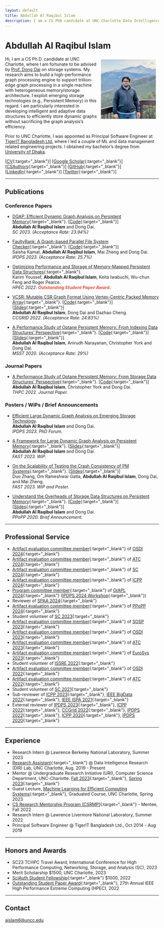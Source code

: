 ```yaml
---
layout: default
title: Abdullah Al Raqibul Islam
description: I am a CS PhD candidate at UNC Charlotte Data Intelligence Research (DIR) Lab, where I am advised by Prof. Dong Dai. My research aims to build a high-performance graph processing engine to support trillion-edge graph processing in a single machine with heterogeneous memory/storage architecture.
---
```


# Abdullah Al Raqibul Islam
<img src="/static/raqib.jpg" alt="Raqib" style="width: 180px; height: 194px; float: right; margin: 10px"/>
<!-- ![Raqib](/static/raqib.jpg) -->

Hi, I am a CS Ph.D. candidate at UNC Charlotte, where I am fortunate to be advised by [Prof. Dong Dai](https://daidong.github.io) on storage systems.
My research aims to build a high-performance graph processing engine to support trillion-edge graph processing in a single machine with heterogeneous memory/storage architecture. I exploit emerging storage technologies (e.g., Persistent Memory) in this regard. I am particularly interested in developing intelligent and adaptive data structures to efficiently store dynamic graphs without sacrificing the graph analysis’s efficiency.

Prior to UNC Charlotte, I was appointed as Principal Software Engineer at [TigerIT Bangladesh Ltd.](https://www.tigerit.com) where I led a couple of ML and data management related engineering projects. I obtained my bachelor’s degree from [University of Dhaka](https://www.cse.du.ac.bd).

[[CV](/cv.pdf){:target="_blank"}] [[Google Scholar](https://scholar.google.com/citations?hl=en&user=H8zsAR8AAAAJ&view_op=list_works&sortby=pubdate){:target="_blank"}] [[CSAuthors](https://www.csauthors.net/abdullah-al-raqibul-islam/){:target="_blank"}] [[GitHub](https://github.com/biqar){:target="_blank"}] [[LinkedIn](https://www.linkedin.com/in/aa-raqibul-islam/){:target="_blank"}] [[Twitter](https://twitter.com/AbdullahRaqibul){:target="_blank"}]

---

## Publications

### Conference Papers

- [DGAP: Efficient Dynamic Graph Analysis on Persistent Memory](https://daidong.github.io/files/dgap_sc23.pdf){:target="_blank"}. [[Code](https://github.com/DIR-LAB/DGAP){:target="_blank"}]<br>
  **Abdullah Al Raqibul Islam** and Dong Dai.<br>
  *SC 2023.* *(Acceptance Rate: 23.94%)*

- [FaultyRank: A Graph-based Parallel File System Checker](https://daidong.github.io/files/faultyrank_ipdps23.pdf){:target="_blank"}. [[Code](https://github.com/DIR-LAB/FaultyRank){:target="_blank"}]<br>
  Saisha Kamat, **Abdullah Al Raqibul Islam**, Mai Zheng and Dong Dai. <br>
  *IPDPS 2023.* *(Acceptance Rate: 25.7%)*

- [Optimizing Performance and Storage of Memory-Mapped Persistent Data Structures](https://ieeexplore.ieee.org/stamp/stamp.jsp?tp=&arnumber=9926392){:target="_blank"}. <br>
  Karim Youssef, **Abdullah Al Raqibul Islam**, Keita Iwabuchi, Wu-chun Feng and Roger Pearce. <br>
  *HPEC 2022*. *<strong><i style="color:#e74d3c">Outstanding Student Paper Award</i></strong>*.

- [VCSR: Mutable CSR Graph Format Using Vertex-Centric Packed Memory Array](https://webpages.charlotte.edu/ddai/papers/dong-ccgrid-22.pdf){:target="_blank"}. [[Code](https://github.com/DIR-LAB/VCSR){:target="_blank"}] [[Slides](https://webpages.charlotte.edu/ddai/papers/ccgrid22_vcsr_raqib.pdf){:target="_blank"}]<br>
  **Abdullah Al Raqibul Islam**, Dong Dai and Dazhao Cheng. <br>
  *CCGRID 2022*. *(Acceptance Rate: 24.83%)*

- [A Performance Study of Optane Persistent Memory: From Indexing Data Structures’ Perspective](https://webpages.charlotte.edu/ddai/papers/MSST20_Pmem_CameraReady.pdf){:target="_blank"}. [[Code](https://github.com/DIR-LAB/ycsb-storedsbench){:target="_blank"}] [[Slides](https://biqar.github.io/#){:target="_blank"}]<br>
  **Abdullah Al Raqibul Islam**, Anirudh Narayanan, Christopher York and Dong Dai. <br>
  *MSST 2020*. *(Acceptance Rate: 29%)*

[//]: # (<hr style="border:.5px solid gray; width: 50%;">)

### Journal Papers

- [A Performance Study of Optane Persistent Memory: From Storage Data Structures' Perspective](https://rdcu.be/cWgD4){:target="_blank"}. [[Code](https://github.com/DIR-LAB/ycsb-storedsbench){:target="_blank"}] <br>
  **Abdullah Al Raqibul Islam**, Christopher York and Dong Dai. <br>
  *THPC 2022. Journal Paper.*

[//]: # (<hr style="border:.5px solid gray; width: 50%;">)

### Posters / WiPs / Brief Announcements

- [Efficient Large Dynamic Graph Analysis on Emerging Storage Technology](#).<br>
  **Abdullah Al Raqibul Islam** and Dong Dai.<br>
  *IPDPS 2023. PhD Forum.*

- [A Framework for Large Dynamic Graph Analysis on Persistent Memory](https://daidong.github.io/files/FAST23_wip_DGAP.pdf){:target="_blank"}. [[Slides](https://biqar.github.io/#){:target="_blank"}]<br>
  **Abdullah Al Raqibul Islam** and Dong Dai.<br>
  *FAST 2023. WiP.*

- [On the Scalability of Testing the Crash Consistency of PM Systems](https://daidong.github.io/files/FAST23WIP_pm_crashconsistency.pdf){:target="_blank"}. [[Slides](https://biqar.github.io/#){:target="_blank"}]<br>
  Duo Zhang, Om Rameshwar Gatla, **Abdullah Al Raqibul Islam**, Dong Dai, and Mai Zheng. <br>
  *FAST 2023. WiP and Poster.*

- [Understand the Overheads of Storage Data Structures on Persistent Memory](https://webpages.charlotte.edu/ddai/papers/Understand_PMEM_Overheads.pdf){:target="_blank"}. [[Code](https://github.com/DIR-LAB/ycsb-storedsbench){:target="_blank"}] [[Slides](https://webpages.charlotte.edu/ddai/papers/ppopp-2020.pptx){:target="_blank"}]<br>
  **Abdullah Al Raqibul Islam** and Dong Dai. <br>
  *PPoPP 2020. Brief Announcement.*

---

## Professional Service

- [Artifact evaluation committee member](https://osdi24ae.usenix.hotcrp.com/users/pc){:target="_blank"} of [OSDI 2024](https://www.usenix.org/conference/osdi24){:target="_blank"}
- [Artifact evaluation committee member](https://atc24ae.usenix.hotcrp.com/users/pc){:target="_blank"} of [ATC 2024](https://www.usenix.org/conference/atc24){:target="_blank"}
- [Artifact evaluation committee member](https://sc24.supercomputing.org/planning-committee/#Technical%20Program){:target="_blank"} of [SC 2024](https://sc24.supercomputing.org){:target="_blank"}
- [Artifact evaluation committee member](https://icpp2024.org/index.php?option=com_content&view=article&id=4&Itemid=108){:target="_blank"} of [ICPP 2024](https://icpp2024.org){:target="_blank"}
- [Program committee member](https://hpc.pnl.gov/grapl/organizatio.html){:target="_blank"} of [GrAPL 2024](https://hpc.pnl.gov/grapl/index.html){:target="_blank"} ([IPDPS 2024 Workshop](https://www.ipdps.org/ipdps2024/2024-workshops.html){:target="_blank"})
- Reviewer of [SPAA 2024](https://spaa.acm.org/spaa-2024){:target="_blank"}
- [Artifact evaluation committee member](https://conf.researchr.org/committee/PPoPP-2024/PPoPP-2024-artifact-evaluation-artifact-evaluation-committee){:target="_blank"} of [PPoPP 2024](https://conf.researchr.org/home/PPoPP-2024){:target="_blank"}
- Student volunteer of [SC 2023](https://sc23.supercomputing.org){:target="_blank"}
- [Artifact evaluation committee member](https://sosp23ae.hotcrp.com/users/pc){:target="_blank"} of [SOSP 2023](https://sosp2023.mpi-sws.org){:target="_blank"}
- [Artifact evaluation committee member](https://osdi23ae.usenix.hotcrp.com/users/pc){:target="_blank"} of [OSDI 2023](https://www.usenix.org/conference/osdi23){:target="_blank"}
- [Artifact evaluation committee member](https://atc23ae.usenix.hotcrp.com/users/pc){:target="_blank"} of [ATC 2023](https://www.usenix.org/conference/atc23){:target="_blank"}
- [Artifact evaluation committee member](https://eurosys23ae-fall.hotcrp.com/users/pc){:target="_blank"} of [EuroSys 2023](https://2023.eurosys.org){:target="_blank"}
- Student volunteer of [ISSRE 2022](https://issre2022.github.io){:target="_blank"}
- [Artifact evaluation committee member](https://osdi22ae.usenix.hotcrp.com/users/pc){:target="_blank"} of [OSDI 2022](https://www.usenix.org/conference/osdi22){:target="_blank"}
- [Artifact evaluation committee member](https://atc22ae.usenix.hotcrp.com/users/pc){:target="_blank"} of [ATC 2022](https://www.usenix.org/conference/atc22){:target="_blank"}
- Student volunteer of [SC 2021](https://sc21.supercomputing.org){:target="_blank"}
- Sub-reviewer of [ICPP 2023](https://icpp23.sci.utah.edu){:target="_blank"}, [IEEE BigData 2022](http://bigdataieee.org/BigData2022/){:target="_blank"}, [IEEE ISPA 2021](http://www.cloud-conf.net/ispa2021/){:target="_blank"}
- External reviewer of [IPDPS 2023](https://www.ipdps.org/ipdps2023/2023-.html){:target="_blank"}, [ICPP 2022](https://icpp22.gitlabpages.inria.fr){:target="_blank"}, [CCGrid 2022](https://fcrlab.unime.it/ccgrid22/){:target="_blank"}, [IPDPS 2022](https://www.ipdps.org/ipdps2022/index.html){:target="_blank"}, [ICPP 2020](https://jnamaral.github.io/icpp20/){:target="_blank"}, [IPDPS 2020](https://www.ipdps.org/ipdps2020/index.html){:target="_blank"}

---

## Experience

- Research Intern @ Lawrence Berkeley National Laboratory, Summer 2023
- [Research Assistant](https://daidong.github.io){:target="_blank"} @ Data Intelligence Research (DIR) Lab, UNC Charlotte, Aug. 2019 - Present
- Mentor @ Undergraduate Research Initiative (URI), Computer Science Department, UNC-Charlotte. [Fall 2023](https://daidong.github.io/teaching/2023-fall-uri){:target="_blank"}, [Spring 2023](https://daidong.github.io/teaching/2023-spring-2){:target="_blank"}
- Guest Lecture, [Machine Learning for Efficient Computing Systems](https://daidong.github.io/teaching/2023-spring){:target="_blank"}, Graduated Course, UNC Charlotte, Spring 2023
- [CS Research Mentorship Program (CSRMP)](https://research.google/outreach/csrmp/recipients/?category=2022){:target="_blank"} - Mentee, Fall 2022
- Research Intern @ Lawrence Livermore National Laboratory, Summer 2022
- Principal Software Engineer @ TigerIT Bangladesh Ltd., Oct 2014 - Aug 2019

___

## Honors and Awards
- SC23 TCHPC Travel Award, International Conference for High Performance Computing, Networking, Storage, and Analysis (SC), 2023
- Merit Scholarship $1500, UNC Charlotte, 2023
- [SciAuth Student Fellowship](https://sciauth.org/fellows/){:target="_blank"} $1000, 2022 
- [Outstanding Student Paper Award](https://ieee-hpec.org/index.php/ieee-hpec-2022-prelim-agenda/){:target="_blank"}, 27th Annual IEEE High Performance Extreme Computing (HPEC), 2022

___

## Contact

aislam6@uncc.edu
